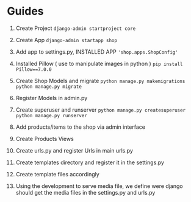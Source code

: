 # Guides
1. Create Project
 `django-admin startproject core`

 2. Create App
 `django-admin startapp shop`

 3. Add app to settings.py, INSTALLED APP
 `'shop.apps.ShopConfig'`

 4. Installed Pillow ( use to manipulate images in python )
 `pip install Pillow==7.0.0`

 5. Create Shop Models and migrate
 `python manage.py makemigrations`
 `python manage.py migrate`

 6. Register Models in admin.py

 7. Create superuser and runserver
 `python manage.py createsuperuser`
 `python manage.py runserver`

 8. Add products/items to the shop via admin interface

 9. Create Products Views

 10. Create urls.py and register Urls in main urls.py

 11. Create templates directory and register it in the settings.py

 12. Create template files accordingly

 13. Using the development to serve media file, we define were django should
 get the media files in the settings.py and urls.py

